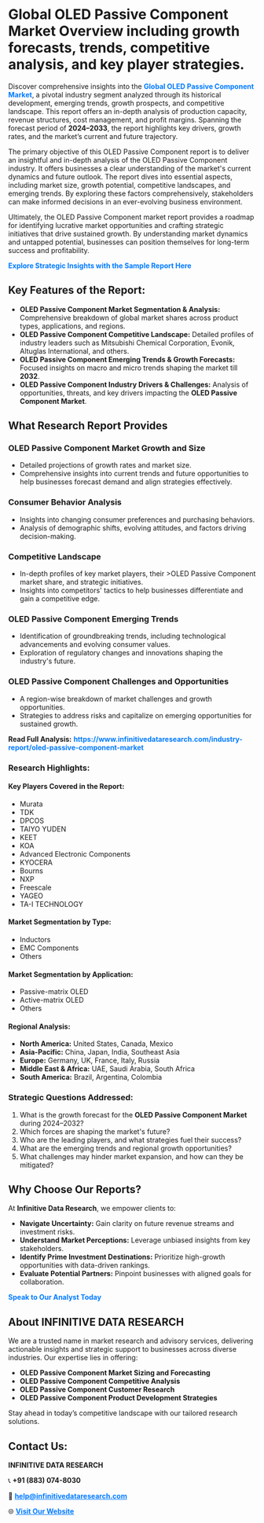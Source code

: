 <h1>Global OLED Passive Component Market Overview including growth forecasts, trends, competitive analysis, and key player strategies.</h1>
<p>
Discover comprehensive insights into the 
<a href="https://www.infinitivedataresearch.com/industry-report/oled-passive-component-market" rel="dofollow" style="color: #007BFF; text-decoration: none;"><strong>Global OLED Passive Component Market</strong></a>, a pivotal industry segment analyzed through its historical development, emerging trends, growth prospects, and competitive landscape. This report offers an in-depth analysis of production capacity, revenue structures, cost management, and profit margins. Spanning the forecast period of <strong>2024–2033</strong>, the report highlights key drivers, growth rates, and the market’s current and future trajectory.
</p>
<p>
The primary objective of this OLED Passive Component report is to deliver an insightful and in-depth analysis of the OLED Passive Component industry. It offers businesses a clear understanding of the market's current dynamics and future outlook. The report dives into essential aspects, including market size, growth potential, competitive landscapes, and emerging trends. By exploring these factors comprehensively, stakeholders can make informed decisions in an ever-evolving business environment.
</p>
<p>
Ultimately, the OLED Passive Component market report provides a roadmap for identifying lucrative market opportunities and crafting strategic initiatives that drive sustained growth. By understanding market dynamics and untapped potential, businesses can position themselves for long-term success and profitability.
</p>
<p>
<a href="https://www.infinitivedataresearch.com/request-sample/reportId=106324" style="color: #007BFF; text-decoration: none;"><strong>Explore Strategic Insights with the Sample Report Here</strong></a>
</p>

<h2>Key Features of the Report:</h2>
<ul>
<li><strong>OLED Passive Component Market Segmentation & Analysis:</strong> Comprehensive breakdown of global market shares across product types, applications, and regions.</li>
<li><strong>OLED Passive Component Competitive Landscape:</strong> Detailed profiles of industry leaders such as Mitsubishi Chemical Corporation, Evonik, Altuglas International, and others.</li>
<li><strong>OLED Passive Component Emerging Trends & Growth Forecasts:</strong> Focused insights on macro and micro trends shaping the market till <strong>2032</strong>.</li>
<li><strong>OLED Passive Component Industry Drivers & Challenges:</strong> Analysis of opportunities, threats, and key drivers impacting the <strong>OLED Passive Component Market</strong>.</li>
</ul>

<h2>What Research Report Provides</h2>
<h3>OLED Passive Component Market Growth and Size</h3>
<ul>
<li>Detailed projections of growth rates and market size.</li>
<li>Comprehensive insights into current trends and future opportunities to help businesses forecast demand and align strategies effectively.</li>
</ul>

<h3>Consumer Behavior Analysis</h3>
<ul>
<li>Insights into changing consumer preferences and purchasing behaviors.</li>
<li>Analysis of demographic shifts, evolving attitudes, and factors driving decision-making.</li>
</ul>

<h3>Competitive Landscape</h3>
<ul>
<li>In-depth profiles of key market players, their >OLED Passive Component market share, and strategic initiatives.</li>
<li>Insights into competitors' tactics to help businesses differentiate and gain a competitive edge.</li>
</ul>

<h3>OLED Passive Component Emerging Trends</h3>
<ul>
<li>Identification of groundbreaking trends, including technological advancements and evolving consumer values.</li>
<li>Exploration of regulatory changes and innovations shaping the industry's future.</li>
</ul>

<h3>OLED Passive Component Challenges and Opportunities</h3>
<ul>
<li>A region-wise breakdown of market challenges and growth opportunities.</li>
<li>Strategies to address risks and capitalize on emerging opportunities for sustained growth.</li>
</ul>
<p><strong>Read Full Analysis:</strong> <a href="https://www.infinitivedataresearch.com/industry-report/oled-passive-component-market" rel="dofollow" style="color: #007BFF; text-decoration: none;"><strong>https://www.infinitivedataresearch.com/industry-report/oled-passive-component-market</strong></a></p>
<h3>Research Highlights:</h3>
<h4>Key Players Covered in the Report:</h4>
<ul><li>Murata</li><li>TDK</li><li>DPCOS</li><li>TAIYO YUDEN</li><li>KEET</li><li>KOA</li><li>Advanced Electronic Components</li><li>KYOCERA</li><li>Bourns</li><li>NXP</li><li>Freescale</li><li>YAGEO</li><li>TA-I TECHNOLOGY</li></ul>
<h4>Market Segmentation by Type:</h4>
<ul><li>Inductors</li><li>EMC Components</li><li>Others</li></ul>
<h4>Market Segmentation by Application:</h4>
<ul><li>Passive-matrix OLED</li><li>Active-matrix OLED</li><li>Others</li></ul>

<h4>Regional Analysis:</h4>
<ul>
<li><strong>North America:</strong> United States, Canada, Mexico</li>
<li><strong>Asia-Pacific:</strong> China, Japan, India, Southeast Asia</li>
<li><strong>Europe:</strong> Germany, UK, France, Italy, Russia</li>
<li><strong>Middle East & Africa:</strong> UAE, Saudi Arabia, South Africa</li>
<li><strong>South America:</strong> Brazil, Argentina, Colombia</li>
</ul>

<h3>Strategic Questions Addressed:</h3>
<ol>
<li>What is the growth forecast for the <strong>OLED Passive Component Market</strong> during 2024–2032?</li>
<li>Which forces are shaping the market's future?</li>
<li>Who are the leading players, and what strategies fuel their success?</li>
<li>What are the emerging trends and regional growth opportunities?</li>
<li>What challenges may hinder market expansion, and how can they be mitigated?</li>
</ol>

<h2>Why Choose Our Reports?</h2>
<p>At <strong>Infinitive Data Research</strong>, we empower clients to:</p>
<ul>
<li><strong>Navigate Uncertainty:</strong> Gain clarity on future revenue streams and investment risks.</li>
<li><strong>Understand Market Perceptions:</strong> Leverage unbiased insights from key stakeholders.</li>
<li><strong>Identify Prime Investment Destinations:</strong> Prioritize high-growth opportunities with data-driven rankings.</li>
<li><strong>Evaluate Potential Partners:</strong> Pinpoint businesses with aligned goals for collaboration.</li>
</ul>
<p><a href="https://www.infinitivedataresearch.com/industry-report/oled-passive-component-market" rel="dofollow" style="color: #007BFF; text-decoration: none;"><strong>Speak to Our Analyst Today</strong></a></p>

<h2>About INFINITIVE DATA RESEARCH</h2>
<p>We are a trusted name in market research and advisory services, delivering actionable insights and strategic support to businesses across diverse industries. Our expertise lies in offering:</p>
<ul>
<li><strong>OLED Passive Component Market Sizing and Forecasting</strong></li>
<li><strong>OLED Passive Component Competitive Analysis</strong></li>
<li><strong>OLED Passive Component Customer Research</strong></li>
<li><strong>OLED Passive Component Product Development Strategies</strong></li>
</ul>
<p>Stay ahead in today’s competitive landscape with our tailored research solutions.</p>

<h2>Contact Us:</h2>
<p><strong>INFINITIVE DATA RESEARCH</strong></p>
<p>📞 <strong>+91 (883) 074-8030</strong></p>
<p>📧 <strong><a href="mailto:help@infinitivedataresearch.com" style="color: #007BFF;">help@infinitivedataresearch.com</a></strong></p>
<p>🌐 <strong><a href="https://www.infinitivedataresearch.com" rel="dofollow" style="color: #007BFF;">Visit Our Website</a></strong></p>